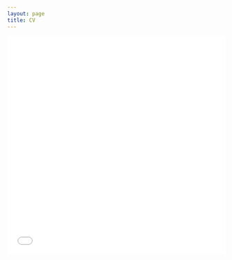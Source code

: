 ```yaml
---
layout: page
title: CV
---
```


<embed src="cv.pdf" width="100%" height="500" type="application/pdf">
